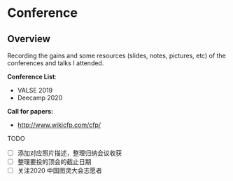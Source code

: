 <!--
 * @Author: Shuai Wang
 * @Github: https://github.com/wsustcid
 * @Version: 1.0.0
 * @Date: 1970-01-01 08:00:00
 * @LastEditTime: 2020-06-07 10:58:22
 * @Description:  
--> 
# Conference
## Overview
Recording the gains and some resources (slides, notes, pictures, etc) of the conferences and talks I attended. 

**Conference List**:
- VALSE 2019
- Deecamp 2020

**Call for papers:**
- http://www.wikicfp.com/cfp/


TODO
- [ ] 添加对应照片描述，整理归纳会议收获
- [ ] 整理要投的顶会的截止日期
- [ ] 关注2020 中国图灵大会志愿者
